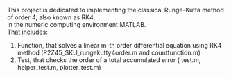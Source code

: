 This project is dedicated to implementing the classical Runge-Kutta method of order 4, also known as RK4,<br />
in the numeric computing environment MATLAB.<br />
That includes:
1. Function, that solves a linear m-th order differential equation using RK4 method (P2Z45_SKU_rungekutty4order.m and countfunction.m)
2. Test, that checks the order of a total accumulated error ( test.m, helper_test.m, plotter_test.m)
